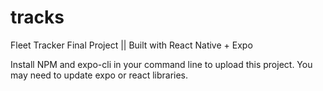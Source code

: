 # tracks
Fleet Tracker Final Project || Built with React Native + Expo


Install NPM and expo-cli in your command line to upload this project. You may need to update expo or react libraries. 


  
